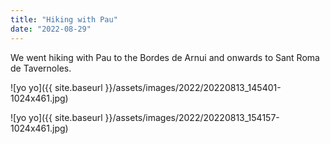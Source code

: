 ```yaml
---
title: "Hiking with Pau"
date: "2022-08-29"
---
```


We went hiking with Pau to the Bordes de Arnui and onwards to Sant Roma de Tavernoles.

![yo yo]({{ site.baseurl }}/assets/images/2022/20220813_145401-1024x461.jpg)

![yo yo]({{ site.baseurl }}/assets/images/2022/20220813_154157-1024x461.jpg)
